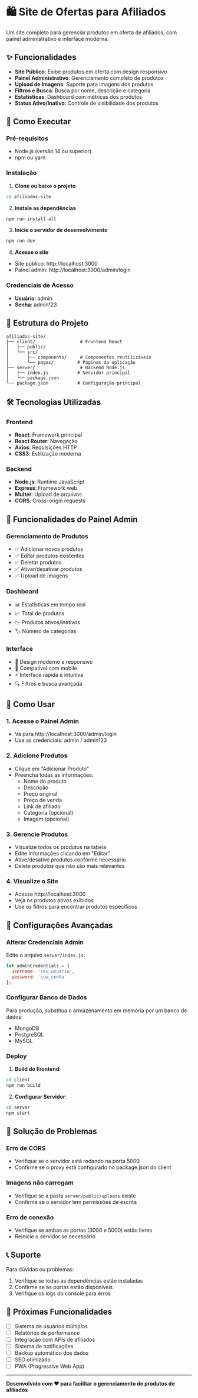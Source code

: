 # 🛍️ Site de Ofertas para Afiliados

Um site completo para gerenciar produtos em oferta de afiliados, com painel administrativo e interface moderna.

## ✨ Funcionalidades

- **Site Público**: Exibe produtos em oferta com design responsivo
- **Painel Administrativo**: Gerenciamento completo de produtos
- **Upload de Imagens**: Suporte para imagens dos produtos
- **Filtros e Busca**: Busca por nome, descrição e categoria
- **Estatísticas**: Dashboard com métricas dos produtos
- **Status Ativo/Inativo**: Controle de visibilidade dos produtos

## 🚀 Como Executar

### Pré-requisitos
- Node.js (versão 14 ou superior)
- npm ou yarn

### Instalação

1. **Clone ou baixe o projeto**
```bash
cd afiliados-site
```

2. **Instale as dependências**
```bash
npm run install-all
```

3. **Inicie o servidor de desenvolvimento**
```bash
npm run dev
```

4. **Acesse o site**
- Site público: http://localhost:3000
- Painel admin: http://localhost:3000/admin/login

### Credenciais de Acesso
- **Usuário**: admin
- **Senha**: admin123

## 📁 Estrutura do Projeto

```
afiliados-site/
├── client/                 # Frontend React
│   ├── public/
│   └── src/
│       ├── components/     # Componentes reutilizáveis
│       └── pages/         # Páginas da aplicação
├── server/                 # Backend Node.js
│   ├── index.js           # Servidor principal
│   └── package.json
└── package.json           # Configuração principal
```

## 🛠️ Tecnologias Utilizadas

### Frontend
- **React**: Framework principal
- **React Router**: Navegação
- **Axios**: Requisições HTTP
- **CSS3**: Estilização moderna

### Backend
- **Node.js**: Runtime JavaScript
- **Express**: Framework web
- **Multer**: Upload de arquivos
- **CORS**: Cross-origin requests

## 📱 Funcionalidades do Painel Admin

### Gerenciamento de Produtos
- ✅ Adicionar novos produtos
- ✅ Editar produtos existentes
- ✅ Deletar produtos
- ✅ Ativar/desativar produtos
- ✅ Upload de imagens

### Dashboard
- 📊 Estatísticas em tempo real
- 📈 Total de produtos
- 📉 Produtos ativos/inativos
- 🏷️ Número de categorias

### Interface
- 🎨 Design moderno e responsivo
- 📱 Compatível com mobile
- ⚡ Interface rápida e intuitiva
- 🔍 Filtros e busca avançada

## 🎯 Como Usar

### 1. Acesse o Painel Admin
- Vá para http://localhost:3000/admin/login
- Use as credenciais: admin / admin123

### 2. Adicione Produtos
- Clique em "Adicionar Produto"
- Preencha todas as informações:
  - Nome do produto
  - Descrição
  - Preço original
  - Preço de venda
  - Link de afiliado
  - Categoria (opcional)
  - Imagem (opcional)

### 3. Gerencie Produtos
- Visualize todos os produtos na tabela
- Edite informações clicando em "Editar"
- Ative/desative produtos conforme necessário
- Delete produtos que não são mais relevantes

### 4. Visualize o Site
- Acesse http://localhost:3000
- Veja os produtos ativos exibidos
- Use os filtros para encontrar produtos específicos

## 🔧 Configurações Avançadas

### Alterar Credenciais Admin
Edite o arquivo `server/index.js`:
```javascript
let adminCredentials = {
  username: 'seu_usuario',
  password: 'sua_senha'
};
```

### Configurar Banco de Dados
Para produção, substitua o armazenamento em memória por um banco de dados:
- MongoDB
- PostgreSQL
- MySQL

### Deploy
1. **Build do Frontend**:
```bash
cd client
npm run build
```

2. **Configurar Servidor**:
```bash
cd server
npm start
```

## 🐛 Solução de Problemas

### Erro de CORS
- Verifique se o servidor está rodando na porta 5000
- Confirme se o proxy está configurado no package.json do client

### Imagens não carregam
- Verifique se a pasta `server/public/uploads` existe
- Confirme se o servidor tem permissões de escrita

### Erro de conexão
- Verifique se ambas as portas (3000 e 5000) estão livres
- Reinicie o servidor se necessário

## 📞 Suporte

Para dúvidas ou problemas:
1. Verifique se todas as dependências estão instaladas
2. Confirme se as portas estão disponíveis
3. Verifique os logs do console para erros

## 🎉 Próximas Funcionalidades

- [ ] Sistema de usuários múltiplos
- [ ] Relatórios de performance
- [ ] Integração com APIs de afiliados
- [ ] Sistema de notificações
- [ ] Backup automático dos dados
- [ ] SEO otimizado
- [ ] PWA (Progressive Web App)

---

**Desenvolvido com ❤️ para facilitar o gerenciamento de produtos de afiliados** 